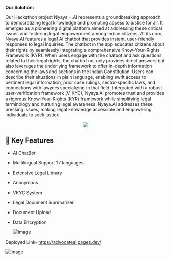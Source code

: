 

<b>Our Solution:</b> 
<p>Our Hackathon project Nyaya =.AI represents a groundbreaking approach to democratizing legal knowledge and promoting access to justice for all. It emerges as a pioneering digital platform aimed at addressing these critical issues and fostering legal empowerment among Indian citizens. At its core, Nyaya.AI features a legal AI chatbot that provides instant, user-friendly responses to legal inquiries. The chatbot in the app educates citizens about their rights by seamlessly integrating a comprehensive Know-Your-Rights Framework (KYR). When users engage with the chatbot and ask questions related to their legal rights, the chatbot not only provides direct answers but also leverages the underlying framework to offer in-depth information concerning the laws and sections in the Indian Constitution. Users can describe their situations in plain language, enabling swift access to pertinent legal information, prior case rulings, sector-specific laws, and connections with lawyers specializing in that field. Integrated with a robust user-verification framework (V-KYC), Nyaya.AI promotes trust and provides a rigorous Know-Your-Rights (KYR) framework while simplifying legal terminology and nurturing legal awareness. Nyaya.AI addresses these pressing issues, making legal knowledge accessible and empowering individuals to seek justice.</p>



<p align="center"><img src= 'https://capsule-render.vercel.app/api?type=rect&color=gradient&height=2.5'/></p>
  
## :dart: Key Features
- AI ChatBot
- Multilingual Support 17 languages
- Extensive Legal Library
- Anonymous
- VKYC System
- Legal Document Summarizer
- Document Upload
- Data Encryption

  ![image](https://github.com/user-attachments/assets/d9bff6a0-4e17-4703-8baf-9502a64e9951)


Deployed Link- https://advocateai.pages.dev/

![image](https://github.com/user-attachments/assets/a6ab148d-3c7b-4f56-80e5-75f183cb485f)



